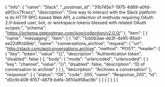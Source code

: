 {
  "info": {
    "name": "Slack",
    "_postman_id": "31b745e7-1975-4d69-a0fd-a9f2cc7fcecc",
    "description": "One way to interact with the Slack platform is its HTTP RPC-based Web API, a collection of methods requiring OAuth 2.0-based user, bot, or workspace tokens blessed with related OAuth scopes.",
    "schema": "https://schema.getpostman.com/json/collection/v2.0.0/"
  },
  "item": [
    {
      "name": "messaging",
      "item": [
        {
          "id": "1cb0b3ae-eb3f-4e95-85e0-ee22dffcb9eb",
          "name": "conversations_archive",
          "request": {
            "url": "http://slack.com/api/conversations.archive",
            "method": "POST",
            "header": [
              {
                "key": "token",
                "value": "{}",
                "description": "Authentication token",
                "disabled": false
              }
            ],
            "body": {
              "mode": "urlencoded",
              "urlencoded": [
                {
                  "key": "channel",
                  "value": "{}",
                  "disabled": false,
                  "description": "ID of conversation to archive"
                }
              ]
            },
            "description": "Archives a conversation"
          },
          "response": [
            {
              "status": "OK",
              "code": 200,
              "name": "Response_200",
              "id": "d0c9c408-8157-4879-bdfa-3610a958ac9b"
            }
          ]
        }
      ]
    }
  ]
}
